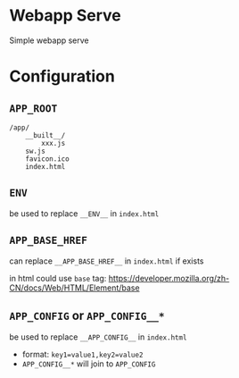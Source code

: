 # Webapp Serve

Simple webapp serve

# Configuration

## `APP_ROOT`

```
/app/
    __built__/
        xxx.js
    sw.js
    favicon.ico
    index.html
```

## `ENV`

be used to replace `__ENV__` in `index.html`

## `APP_BASE_HREF`

can replace `__APP_BASE_HREF__` in `index.html` if exists

in html could use `base` tag: https://developer.mozilla.org/zh-CN/docs/Web/HTML/Element/base

## `APP_CONFIG` or `APP_CONFIG__*`

be used to replace `__APP_CONFIG__` in `index.html`

* format: `key1=value1,key2=value2`
* `APP_CONFIG__*` will join to `APP_CONFIG`
